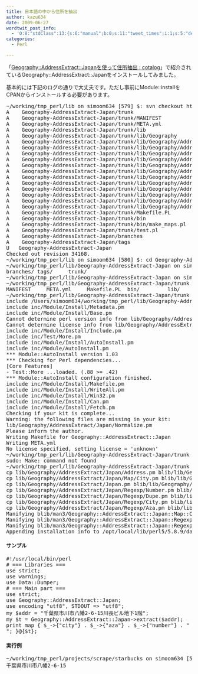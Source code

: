 ```yaml
---
title: 日本語の中から住所を抽出
author: kazu634
date: 2009-06-27
wordtwit_post_info:
  - 'O:8:"stdClass":13:{s:6:"manual";b:0;s:11:"tweet_times";i:1;s:5:"delay";i:0;s:7:"enabled";i:1;s:10:"separation";s:2:"60";s:7:"version";s:3:"3.7";s:14:"tweet_template";b:0;s:6:"status";i:2;s:6:"result";a:0:{}s:13:"tweet_counter";i:2;s:13:"tweet_log_ids";a:1:{i:0;i:4669;}s:9:"hash_tags";a:0:{}s:8:"accounts";a:1:{i:0;s:7:"kazu634";}}'
categories:
  - Perl

---
```

<div class="section">
<p>
    「<a href="http://blog.cgfm.jp/cota/archives/54" onclick="__gaTracker('send', 'event', 'outbound-article', 'http://blog.cgfm.jp/cota/archives/54', 'Geography::AddressExtract::Japanを使って住所抽出 : cotalog');" target="_blank">Geography::AddressExtract::Japanを使って住所抽出 : cotalog</a>」で紹介されているGeography::AddressExtract::Japanをインストールしてみました。
</p>
  
<p>
    基本的には下記のログの通りで大丈夫です。ただし事前にModule::installをCPANからインストールする必要があります。
</p>
  
<pre class="syntax-highlight">
~/working/tmp_perl/lib on simoom634 <span class="synStatement">[</span><span class="synConstant">579</span><span class="synStatement">]</span> $: svn checkout http://svn.coderepos.org/share/lang/perl/Geography-AddressExtract-Japan
A    Geography-AddressExtract-Japan/trunk
A    Geography-AddressExtract-Japan/trunk/MANIFEST
A    Geography-AddressExtract-Japan/trunk/META.yml
A    Geography-AddressExtract-Japan/trunk/lib
A    Geography-AddressExtract-Japan/trunk/lib/Geography
A    Geography-AddressExtract-Japan/trunk/lib/Geography/AddressExtract
A    Geography-AddressExtract-Japan/trunk/lib/Geography/AddressExtract/Japan.pm
A    Geography-AddressExtract-Japan/trunk/lib/Geography/AddressExtract/Japan
A    Geography-AddressExtract-Japan/trunk/lib/Geography/AddressExtract/Japan/Address.pm
A    Geography-AddressExtract-Japan/trunk/lib/Geography/AddressExtract/Japan/Filter
A    Geography-AddressExtract-Japan/trunk/lib/Geography/AddressExtract/Japan/Regexp
A    Geography-AddressExtract-Japan/trunk/lib/Geography/AddressExtract/Japan/Regexp/City.pm
A    Geography-AddressExtract-Japan/trunk/lib/Geography/AddressExtract/Japan/Regexp/Number.pm
A    Geography-AddressExtract-Japan/trunk/lib/Geography/AddressExtract/Japan/Regexp/Aza.pm
A    Geography-AddressExtract-Japan/trunk/lib/Geography/AddressExtract/Japan/Regexp/Dupe.pm
A    Geography-AddressExtract-Japan/trunk/lib/Geography/AddressExtract/Japan/Map
A    Geography-AddressExtract-Japan/trunk/lib/Geography/AddressExtract/Japan/Map/City.pm
A    Geography-AddressExtract-Japan/trunk/Makefile.PL
A    Geography-AddressExtract-Japan/trunk/bin
A    Geography-AddressExtract-Japan/trunk/bin/make_maps.pl
A    Geography-AddressExtract-Japan/trunk/<span class="synStatement">test</span>.pl
A    Geography-AddressExtract-Japan/branches
A    Geography-AddressExtract-Japan/tags
U   Geography-AddressExtract-Japan
Checked out revision <span class="synConstant">34168</span>.
~/working/tmp_perl/lib on simoom634 <span class="synStatement">[</span><span class="synConstant">580</span><span class="synStatement">]</span> $: <span class="synStatement">cd</span> Geography-AddressExtract-Japan/
~/working/tmp_perl/lib/Geography-AddressExtract-Japan on simoom634 <span class="synStatement">[</span><span class="synConstant">581</span><span class="synStatement">]</span> $: <span class="synStatement">ls</span>
branches/ tags/     trunk/
~/working/tmp_perl/lib/Geography-AddressExtract-Japan on simoom634 <span class="synStatement">[</span><span class="synConstant">582</span><span class="synStatement">]</span> $: <span class="synStatement">cd</span> trunk
~/working/tmp_perl/lib/Geography-AddressExtract-Japan/trunk on simoom634 <span class="synStatement">[</span><span class="synConstant">583</span><span class="synStatement">]</span> $: <span class="synStatement">ls</span>
MANIFEST     META.yml     Makefile.PL  bin/         lib/         <span class="synStatement">test</span>.pl
~/working/tmp_perl/lib/Geography-AddressExtract-Japan/trunk on simoom634 <span class="synStatement">[</span><span class="synConstant">584</span><span class="synStatement">]</span> $: perl Makefile.PL
include /Users/simoom634/working/tmp_perl/lib/Geography-AddressExtract-Japan/trunk/inc/Module/Install.pm
include inc/Module/Install/Metadata.pm
include inc/Module/Install/Base.pm
Cannot determine perl version info from lib/Geography/AddressExtract/Japan.pm
Cannot determine license info from lib/Geography/AddressExtract/Japan.pm
include inc/Module/Install/Include.pm
include inc/Test/More.pm
include inc/Module/Install/AutoInstall.pm
include inc/Module/AutoInstall.pm
*** Module::AutoInstall version <span class="synConstant">1</span>.<span class="synConstant">03</span>
*** Checking <span class="synStatement">for</span> Perl dependencies...
<span class="synStatement">[</span>Core Features<span class="synStatement">]</span>
- Test::More ...loaded. <span class="synStatement">(</span><span class="synConstant"></span>.<span class="synConstant">88</span> <span class="synStatement">&#62;=</span> <span class="synConstant"></span>.<span class="synConstant">42</span><span class="synStatement">)</span>
*** Module::AutoInstall configuration finished.
include inc/Module/Install/Makefile.pm
include inc/Module/Install/WriteAll.pm
include inc/Module/Install/Win32.pm
include inc/Module/Install/Can.pm
include inc/Module/Install/Fetch.pm
Checking <span class="synStatement">if</span> your kit is <span class="synStatement">complete</span>...
Warning: the following files are missing in your kit:
lib/Geography/AddressExtract/Japan/Normalize.pm
Please inform the author.
Writing Makefile <span class="synStatement">for</span> Geography::AddressExtract::Japan
Writing META.yml
No license specified, setting license <span class="synStatement">=</span> <span class="synConstant">'unknown'</span>
~/working/tmp_perl/lib/Geography-AddressExtract-Japan/trunk on simoom634 <span class="synStatement">[</span><span class="synConstant">585</span><span class="synStatement">]</span> $: sudo Make <span class="synStatement">install</span>
sudo: Make: command not found
~/working/tmp_perl/lib/Geography-AddressExtract-Japan/trunk on simoom634 <span class="synStatement">[</span><span class="synConstant">586</span><span class="synStatement">]</span> $: sudo make <span class="synStatement">install</span>
cp lib/Geography/AddressExtract/Japan/Address.pm blib/lib/Geography/AddressExtract/Japan/Address.pm
cp lib/Geography/AddressExtract/Japan/Map/City.pm blib/lib/Geography/AddressExtract/Japan/Map/City.pm
cp lib/Geography/AddressExtract/Japan.pm blib/lib/Geography/AddressExtract/Japan.pm
cp lib/Geography/AddressExtract/Japan/Regexp/Number.pm blib/lib/Geography/AddressExtract/Japan/Regexp/Number.pm
cp lib/Geography/AddressExtract/Japan/Regexp/Dupe.pm blib/lib/Geography/AddressExtract/Japan/Regexp/Dupe.pm
cp lib/Geography/AddressExtract/Japan/Regexp/City.pm blib/lib/Geography/AddressExtract/Japan/Regexp/City.pm
cp lib/Geography/AddressExtract/Japan/Regexp/Aza.pm blib/lib/Geography/AddressExtract/Japan/Regexp/Aza.pm
Manifying blib/man3/Geography::AddressExtract::Japan::Map::City.3pm
Manifying blib/man3/Geography::AddressExtract::Japan::Regexp::Dupe.3pm
Manifying blib/man3/Geography::AddressExtract::Japan::Regexp::City.3pm
Appending installation info to /opt/<span class="synStatement">local</span>/lib/perl5/<span class="synConstant">5</span>.<span class="synConstant">8</span>.<span class="synConstant">9</span>/darwin-2level/perllocal.pod
</pre>
  
<h4>
    サンプル
</h4>
  
<pre class="syntax-highlight">
<span class="synPreProc">#!/usr/local/bin/perl</span>
<span class="synComment"># === Libraries ===</span>
<span class="synStatement">use strict</span>;
<span class="synStatement">use warnings</span>;
<span class="synStatement">use </span>Data::Dumper;
<span class="synComment"># === Main part ===</span>
<span class="synStatement">use strict</span>;
<span class="synStatement">use </span>Geography::AddressExtract::Japan;
<span class="synStatement">use </span>encoding <span class="synConstant">&#34;utf8&#34;</span>, <span class="synConstant">STDOUT </span>=&#62; <span class="synConstant">&#34;utf8&#34;</span>;
<span class="synStatement">my</span> <span class="synIdentifier">$addr</span> = <span class="synConstant">&#34;千葉県市川市八幡2-6-15川長ビル地下1階&#34;</span>;
<span class="synStatement">my</span> <span class="synIdentifier">$t</span> = Geography::AddressExtract::Japan-&#62;extract(<span class="synIdentifier">$addr</span>);
<span class="synStatement">print</span> <span class="synStatement">map</span> { <span class="synIdentifier">$_</span>-&#62;{<span class="synConstant">&#34;city&#34;</span>} . <span class="synIdentifier">$_</span>-&#62;{<span class="synConstant">&#34;aza&#34;</span>} . <span class="synIdentifier">$_</span>-&#62;{<span class="synConstant">&#34;number&#34;</span>} . <span class="synConstant">&#34;</span>
<span class="synConstant">&#34;</span>; }@{<span class="synIdentifier">$t</span>};
</pre>
  
<h4>
    実行例
</h4>
  
<pre class="syntax-highlight">
~/working/tmp_perl/projects/scrape/starbucks on simoom634 <span class="synStatement">[</span><span class="synConstant">591</span><span class="synStatement">]</span> $: perl address.pl
千葉県市川市八幡<span class="synConstant">2-6-15</span>
</pre>
</div>
